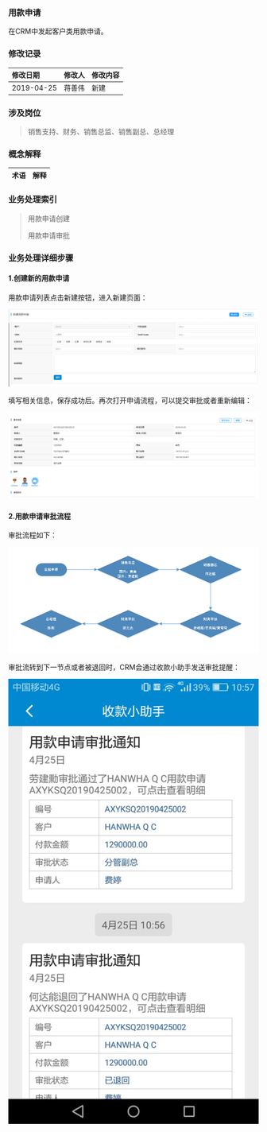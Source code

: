 ### 用款申请

在CRM中发起客户类用款申请。

### 修改记录

| 修改日期 | 修改人 | 修改内容 |
| :--- | :--- | :--- |
| 2019-04-25 | 蒋善伟 | 新建 |

### 涉及岗位

> 销售支持、财务、销售总监、销售副总、总经理

### 概念解释

| 术语 | 解释 |
| :--- | :--- |


### 业务处理索引

> 用款申请创建
>
> 用款申请审批

### 业务处理详细步骤

#### 1.创建新的用款申请

用款申请列表点击新建按钮，进入新建页面：

![](/assets/xjyksq)

填写相关信息，保存成功后。再次打开申请流程，可以提交审批或者重新编辑：

![](/assets/yksqmx)

#### 2.用款申请审批流程

审批流程如下：

![](/assets/yksqlct)

审批流转到下一节点或者被退回时，CRM会通过收款小助手发送审批提醒：

![](/assets/yksqsptz)

